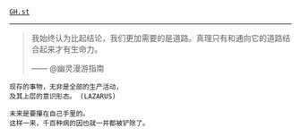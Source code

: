[`GH.st`](https://githubstatus.com/)

----

> 我始终认为比起结论，我们更加需要的是道路。真理只有和通向它的道路结合起来才有生命力。
> 
> —— @幽灵漫游指南
>  ​

~~~
现存的事物，无非是全部的生产活动，
及其上层的意识形态。 (LAZARUS)
~~~

~~~
未来是要攥在自己手里的。
这样一来，千百种病的因也就一并都被铲除了。
~~~



